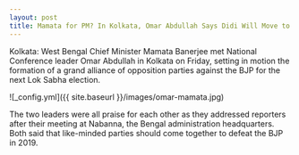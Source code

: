 ```yaml
---
layout: post
title: Mamata for PM? In Kolkata, Omar Abdullah Says Didi Will Move to Delhi, She Takes a Step Back 
---
```

Kolkata: West Bengal Chief Minister Mamata Banerjee met National Conference leader Omar Abdullah in Kolkata on Friday, setting in motion the formation of a grand alliance of opposition parties against the BJP for the next Lok Sabha election.

![_config.yml]({{ site.baseurl }}/images/omar-mamata.jpg)


The two leaders were all praise for each other as they addressed reporters after their meeting at Nabanna, the Bengal administration headquarters. Both said that like-minded parties should come together to defeat the BJP in 2019. 